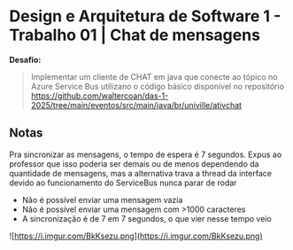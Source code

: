 # Design e Arquitetura de Software 1 - Trabalho 01 | Chat de mensagens

**Desafio:**

> Implementar um cliente de CHAT em java que conecte ao tópico no Azure Service Bus utilizano o código básico disponível no repositório 
> https://github.com/waltercoan/das-1-2025/tree/main/eventos/src/main/java/br/univille/ativchat


## Notas

Pra sincronizar as mensagens, o tempo de espera é 7 segundos. Expus ao professor que isso poderia ser demais ou de menos dependendo da quantidade de mensagens, mas a alternativa trava a thread da interface devido ao funcionamento do ServiceBus nunca parar de rodar

* Não é possível enviar uma mensagem vazia
* Não é possível enviar uma mensagem com >1000 caracteres
* A sincronização é de 7 em 7 segundos, o que vier nesse tempo veio

![https://i.imgur.com/BkKsezu.png](https://i.imgur.com/BkKsezu.png)